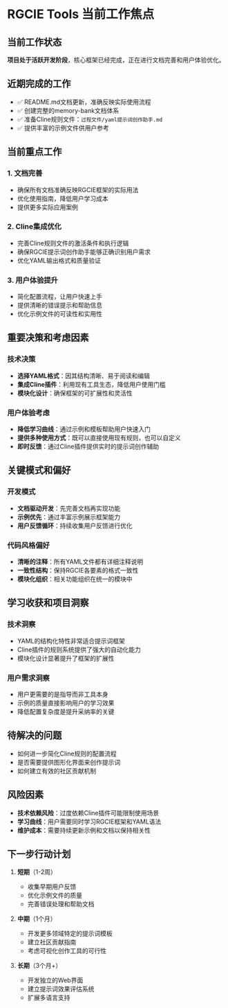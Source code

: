 # RGCIE Tools 当前工作焦点

## 当前工作状态
**项目处于活跃开发阶段**，核心框架已经完成，正在进行文档完善和用户体验优化。

## 近期完成的工作
- ✅ README.md文档更新，准确反映实际使用流程
- ✅ 创建完整的memory-bank文档体系
- ✅ 准备Cline规则文件：`过程文件/yaml提示词创作助手.md`
- ✅ 提供丰富的示例文件供用户参考

## 当前重点工作
### 1. 文档完善
- 确保所有文档准确反映RGCIE框架的实际用法
- 优化使用指南，降低用户学习成本
- 提供更多实际应用案例

### 2. Cline集成优化
- 完善Cline规则文件的激活条件和执行逻辑
- 确保RGCIE提示词创作助手能够正确识别用户需求
- 优化YAML输出格式和质量验证

### 3. 用户体验提升
- 简化配置流程，让用户快速上手
- 提供清晰的错误提示和帮助信息
- 优化示例文件的可读性和实用性

## 重要决策和考虑因素
### 技术决策
- **选择YAML格式**：因其结构清晰、易于阅读和编辑
- **集成Cline插件**：利用现有工具生态，降低用户使用门槛
- **模块化设计**：确保框架的可扩展性和灵活性

### 用户体验考虑
- **降低学习曲线**：通过示例和模板帮助用户快速入门
- **提供多种使用方式**：既可以直接使用现有规则，也可以自定义
- **即时反馈**：通过Cline插件提供实时的提示词创作辅助

## 关键模式和偏好
### 开发模式
- **文档驱动开发**：先完善文档再实现功能
- **示例优先**：通过丰富示例展示框架能力
- **用户反馈循环**：持续收集用户反馈进行优化

### 代码风格偏好
- **清晰的注释**：所有YAML文件都有详细注释说明
- **一致性结构**：保持RGCIE各要素的格式一致性
- **模块化组织**：相关功能组织在统一的模块中

## 学习收获和项目洞察
### 技术洞察
- YAML的结构化特性非常适合提示词框架
- Cline插件的规则系统提供了强大的自动化能力
- 模块化设计显著提升了框架的扩展性

### 用户需求洞察
- 用户更需要的是指导而非工具本身
- 示例的质量直接影响用户的学习效果
- 降低配置复杂度是提升采纳率的关键

## 待解决的问题
- 如何进一步简化Cline规则的配置流程
- 是否需要提供图形化界面来创作提示词
- 如何建立有效的社区贡献机制

## 风险因素
- **技术依赖风险**：过度依赖Cline插件可能限制使用场景
- **学习曲线**：用户需要同时学习RGCIE框架和YAML语法
- **维护成本**：需要持续更新示例和文档以保持相关性

## 下一步行动计划
1. **短期**（1-2周）
   - 收集早期用户反馈
   - 优化示例文件的质量
   - 完善错误处理和帮助文档

2. **中期**（1个月）
   - 开发更多领域特定的提示词模板
   - 建立社区贡献指南
   - 考虑可视化创作工具的可行性

3. **长期**（3个月+）
   - 开发独立的Web界面
   - 建立提示词效果评估系统
   - 扩展多语言支持
